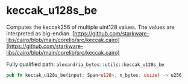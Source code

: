 # keccak_u128s_be

Computes the keccak256 of multiple uint128 values. The values are interpreted as big-endian. [https://github.com/starkware-libs/cairo/blob/main/corelib/src/keccak.cairo](https://github.com/starkware-libs/cairo/blob/main/corelib/src/keccak.cairo)

Fully qualified path: `alexandria_bytes::utils::keccak_u128s_be`

```rust
pub fn keccak_u128s_be(input: Span<u128>, n_bytes: usize) -> u256
```
